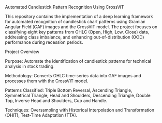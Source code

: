 Automated Candlestick Pattern Recognition Using CrossViT

This repository contains the implementation of a deep learning framework for automated recognition of candlestick chart patterns using Gramian Angular Field (GAF) images and the CrossViT model. The project focuses on classifying eight key patterns from OHLC (Open, High, Low, Close) data, addressing class imbalance, and enhancing out-of-distribution (OOD) performance during recession periods.

Project Overview





Purpose: Automate the identification of candlestick patterns for technical analysis in stock trading.



Methodology: Converts OHLC time-series data into GAF images and processes them with the CrossViT model.



Patterns Classified: Triple Bottom Reversal, Ascending Triangle, Symmetrical Triangle, Head and Shoulders, Descending Triangle, Double Top, Inverse Head and Shoulders, Cup and Handle.



Techniques: Oversampling with Historical Interpolation and Transformation (OHIT), Test-Time Adaptation (TTA).

